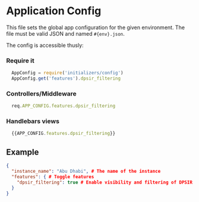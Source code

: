 # Application Config
This file sets the global app configuration for the given environment.
The file must be valid JSON and named `#{env}.json`.

The config is accessible thusly:

### Require it
```javascript
  AppConfig = require('initializers/config')
  AppConfig.get('features').dpsir_filtering
```
### Controllers/Middleware
```javascript
  req.APP_CONFIG.features.dpsir_filtering
```
### Handlebars views
```javascript
  {{APP_CONFIG.features.dpsir_filtering}}
```

## Example

```json
{
  "instance_name": "Abu Dhabi", # The name of the instance
  "features": { # Toggle features
    "dpsir_filtering": true # Enable visibility and filtering of DPSIR attributes
  }
}
```
